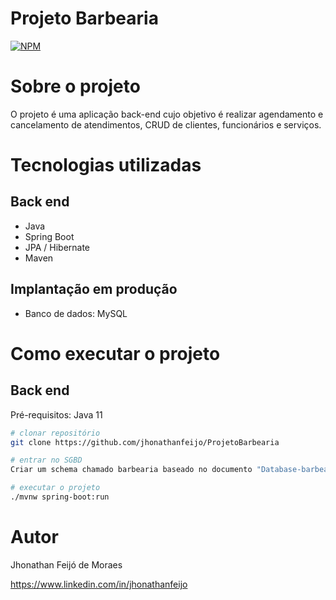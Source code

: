 # Projeto Barbearia
[![NPM](https://img.shields.io/npm/l/react)](https://github.com/Jhonathanfeijo/ProjetoBarbearia/blob/master/LICENSE) 

# Sobre o projeto

O projeto é uma aplicação back-end cujo objetivo é realizar agendamento e cancelamento de atendimentos, CRUD de clientes, funcionários e serviços.


# Tecnologias utilizadas
## Back end
- Java
- Spring Boot
- JPA / Hibernate
- Maven

## Implantação em produção
- Banco de dados: MySQL
# Como executar o projeto

## Back end
Pré-requisitos: Java 11

```bash
# clonar repositório
git clone https://github.com/jhonathanfeijo/ProjetoBarbearia

# entrar no SGBD
Criar um schema chamado barbearia baseado no documento "Database-barbearia.sql" dentro no projeto

# executar o projeto
./mvnw spring-boot:run
```


# Autor

Jhonathan Feijó de Moraes

https://www.linkedin.com/in/jhonathanfeijo


